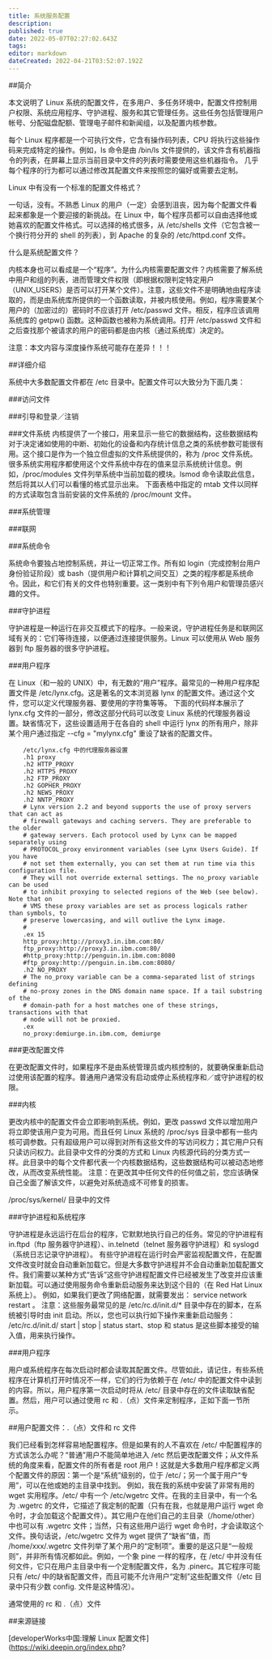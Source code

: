 ```yaml
---
title: 系统服务配置
description: 
published: true
date: 2022-05-07T02:27:02.643Z
tags: 
editor: markdown
dateCreated: 2022-04-21T03:52:07.192Z
---
```


##简介

本文说明了 Linux 系统的配置文件，在多用户、多任务环境中，配置文件控制用户权限、系统应用程序、守护进程、服务和其它管理任务。这些任务包括管理用户帐号、分配磁盘配额、管理电子邮件和新闻组，以及配置内核参数。

每个 Linux 程序都是一个可执行文件，它含有操作码列表，CPU 将执行这些操作码来完成特定的操作。例如，ls 命令是由 /bin/ls 文件提供的，该文件含有机器指令的列表，在屏幕上显示当前目录中文件的列表时需要使用这些机器指令。 几乎每个程序的行为都可以通过修改其配置文件来按照您的偏好或需要去定制。

Linux 中有没有一个标准的配置文件格式？

一句话，没有。不熟悉 Linux 的用户（一定）会感到沮丧，因为每个配置文件看起来都象是一个要迎接的新挑战。在 Linux 中，每个程序员都可以自由选择他或她喜欢的配置文件格式。可以选择的格式很多，从 /etc/shells 文件（它包含被一个换行符分开的 shell 的列表），到 Apache 的复杂的 /etc/httpd.conf 文件。

什么是系统配置文件？

内核本身也可以看成是一个“程序”。为什么内核需要配置文件？内核需要了解系统中用户和组的列表，进而管理文件权限（即根据权限判定特定用户（UNIX_USERS）是否可以打开某个文件）。注意，这些文件不是明确地由程序读取的，而是由系统库所提供的一个函数读取，并被内核使用。例如，程序需要某个用户的（加密过的）密码时不应该打开 /etc/passwd 文件。相反，程序应该调用系统库的 getpw() 函数。这种函数也被称为系统调用。打开 /etc/passwd 文件和之后查找那个被请求的用户的密码都是由内核（通过系统库）决定的。

注意：本文内容与深度操作系统可能存在差异！！！

##详细介绍

系统中大多数配置文件都在 /etc 目录中。配置文件可以大致分为下面几类：

###访问文件

###引导和登录／注销

###文件系统
内核提供了一个接口，用来显示一些它的数据结构，这些数据结构对于决定诸如使用的中断、初始化的设备和内存统计信息之类的系统参数可能很有用。这个接口是作为一个独立但虚拟的文件系统提供的，称为 /proc 文件系统。很多系统实用程序都使用这个文件系统中存在的值来显示系统统计信息。例如，/proc/modules 文件列举系统中当前加载的模块。lsmod 命令读取此信息，然后将其以人们可以看懂的格式显示出来。 下面表格中指定的 mtab 文件以同样的方式读取包含当前安装的文件系统的 /proc/mount 文件。 


###系统管理

###联网

###系统命令

系统命令要独占地控制系统，并让一切正常工作。所有如 login（完成控制台用户身份验证阶段）或 bash（提供用户和计算机之间交互）之类的程序都是系统命令。因此，和它们有关的文件也特别重要。这一类别中有下列令用户和管理员感兴趣的文件。


###守护进程

守护进程是一种运行在非交互模式下的程序。一般来说，守护进程任务是和联网区域有关的：它们等待连接，以便通过连接提供服务。Linux 可以使用从 Web 服务器到 ftp 服务器的很多守护进程。 

###用户程序

在 Linux（和一般的 UNIX）中，有无数的“用户”程序。最常见的一种用户程序配置文件是 /etc/lynx.cfg。这是著名的文本浏览器 lynx 的配置文件。通过这个文件，您可以定义代理服务器、要使用的字符集等等。 下面的代码样本展示了 lynx.cfg 文件的一部分，修改这部分代码可以改变 Linux 系统的代理服务器设置。缺省情况下，这些设置适用于在各自的 shell 中运行 lynx 的所有用户，除非某个用户通过指定 --cfg = "mylynx.cfg" 重设了缺省的配置文件。

        /etc/lynx.cfg 中的代理服务器设置
        .h1 proxy
        .h2 HTTP_PROXY
        .h2 HTTPS_PROXY
        .h2 FTP_PROXY
        .h2 GOPHER_PROXY
        .h2 NEWS_PROXY
        .h2 NNTP_PROXY
        # Lynx version 2.2 and beyond supports the use of proxy servers that can act as
        # firewall gateways and caching servers. They are preferable to the older
        # gateway servers. Each protocol used by Lynx can be mapped separately using
        # PROTOCOL_proxy environment variables (see Lynx Users Guide). If you have 
        # not set them externally, you can set them at run time via this configuration file.
        # They will not override external settings. The no_proxy variable can be used
        # to inhibit proxying to selected regions of the Web (see below). Note that on
        # VMS these proxy variables are set as process logicals rather than symbols, to
        # preserve lowercasing, and will outlive the Lynx image.
        #
        .ex 15
        http_proxy:http://proxy3.in.ibm.com:80/
        ftp_proxy:http://proxy3.in.ibm.com:80/
        #http_proxy:http://penguin.in.ibm.com:8080
        #ftp_proxy:http://penguin.in.ibm.com:8080/
        .h2 NO_PROXY
        # The no_proxy variable can be a comma-separated list of strings defining
        # no-proxy zones in the DNS domain name space. If a tail substring of the
        # domain-path for a host matches one of these strings, transactions with that
        # node will not be proxied.
        .ex
        no_proxy:demiurge.in.ibm.com, demiurge

###更改配置文件

在更改配置文件时，如果程序不是由系统管理员或内核控制的，就要确保重新启动过使用该配置的程序。普通用户通常没有启动或停止系统程序和／或守护进程的权限。

###内核

更改内核中的配置文件会立即影响到系统。例如，更改 passwd 文件以增加用户将立即使该用户变为可用。而且任何 Linux 系统的 /proc/sys 目录中都有一些内核可调参数。只有超级用户可以得到对所有这些文件的写访问权力；其它用户只有只读访问权力。此目录中文件的分类的方式和 Linux 内核源代码的分类方式一样。此目录中的每个文件都代表一个内核数据结构，这些数据结构可以被动态地修改，从而改变系统性能。 注意：在更改其中任何文件的任何值之前，您应该确保自己全面了解该文件，以避免对系统造成不可修复的损害。

/proc/sys/kernel/ 目录中的文件

###守护进程和系统程序

守护进程是永远运行在后台的程序，它默默地执行自己的任务。常见的守护进程有 in.ftpd（ftp 服务器守护进程）、in.telnetd（telnet 服务器守护进程）和 syslogd（系统日志记录守护进程）。 有些守护进程在运行时会严密监视配置文件，在配置文件改变时就会自动重新加载它。但是大多数守护进程并不会自动重新加载配置文件。我们需要以某种方式“告诉”这些守护进程配置文件已经被发生了改变并应该重新加载。可以通过使用服务命令重新启动服务来达到这个目的（在 Red Hat Linux 系统上）。 例如，如果我们更改了网络配置，就需要发出： service network restart 。 注意：这些服务最常见的是 /etc/rc.d/init.d/* 目录中存在的脚本，在系统被引导时由 init 启动。所以，您也可以执行如下操作来重新启动服务： /etc/rc.d/init.d/<script-for-the-service> start | stop | status start、stop 和 status 是这些脚本接受的输入值，用来执行操作。

###用户程序

用户或系统程序在每次启动时都会读取其配置文件。尽管如此，请记住，有些系统程序在计算机打开时情况不一样，它们的行为依赖于在 /etc/ 中的配置文件中读到的内容。所以，用户程序第一次启动时将从 /etc/ 目录中存在的文件读取缺省配置。然后，用户可以通过使用 rc 和 .（点）文件来定制程序，正如下面一节所示。

##用户配置文件：.（点）文件和 rc 文件

我们已经看到怎样容易地配置程序。但是如果有的人不喜欢在 /etc/ 中配置程序的方式该怎么办呢？“普通”用户不能简单地进入 /etc 然后更改配置文件；从文件系统的角度来看，配置文件的所有者是 root 用户！这就是大多数用户程序都定义两个配置文件的原因：第一个是“系统”级别的，位于 /etc/；另一个属于用户“专用”，可以在他或她的主目录中找到。 例如，我在我的系统中安装了非常有用的 wget 实用程序。/etc/ 中有一个 /etc/wgetrc 文件。在我的主目录中，有一个名为 .wgetrc 的文件，它描述了我定制的配置（只有在我，也就是用户运行 wget 命令时，才会加载这个配置文件）。其它用户在他们自己的主目录（/home/other）中也可以有 .wgetrc 文件；当然，只有这些用户运行 wget 命令时，才会读取这个文件。换句话说，/etc/wgetrc 文件为 wget 提供了“缺省”值，而 /home/xxx/.wgetrc 文件列举了某个用户的“定制项”。重要的是这只是“一般规则”，并非所有情况都如此。例如，一个象 pine 一样的程序，在 /etc/ 中并没有任何文件，它只在用户主目录中有一个定制配置文件，名为 .pinerc。其它程序可能只有 /etc/ 中的缺省配置文件，而且可能不允许用户“定制”这些配置文件（/etc 目录中只有少数 config. 文件是这种情况）。

通常使用的 rc 和 .（点）文件

##来源链接

[developerWorks中国:理解 Linux 配置文件](https://wiki.deepin.org/index.php?